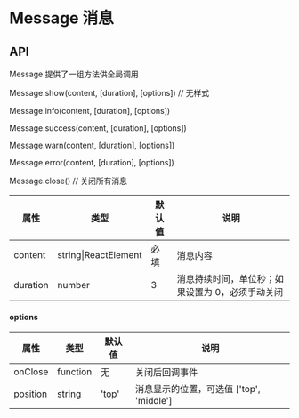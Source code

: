 # Message 消息

<example />

## API
Message 提供了一组方法供全局调用

Message.show(content, \[duration], \[options]) // 无样式

Message.info(content, \[duration], \[options])

Message.success(content, \[duration], \[options])

Message.warn(content, \[duration], \[options])

Message.error(content, \[duration], \[options])

Message.close() // 关闭所有消息

| 属性 | 类型 | 默认值 | 说明 |
| --- | --- | --- | --- |
| content | string\|ReactElement | 必填 | 消息内容 |
| duration | number | 3 | 消息持续时间，单位秒；如果设置为 0，必须手动关闭 |


#### options

| 属性 | 类型 | 默认值 | 说明 |
| --- | --- | --- | --- |
| onClose | function | 无 | 关闭后回调事件 |
| position | string | 'top' | 消息显示的位置，可选值 \['top', 'middle'] |